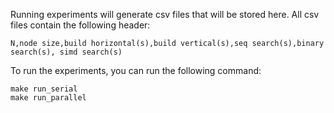 Running experiments will generate csv files that will be stored here. All csv files contain the following header:
```
N,node size,build horizontal(s),build vertical(s),seq search(s),binary search(s), simd search(s)
```
To run the experiments, you can run the following command:

```
make run_serial
make run_parallel
```
